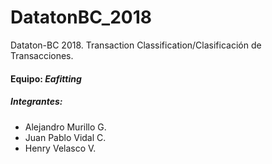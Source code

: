 # DatatonBC_2018
Dataton-BC 2018. Transaction Classification/Clasificación de Transacciones.

#### Equipo: ***Eafit***_ting_
##### Integrantes:
- Alejandro Murillo G.
- Juan Pablo Vidal C.
- Henry Velasco V.
